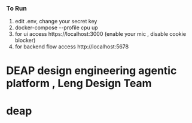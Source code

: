 ###  To Run
1. edit .env, change your secret key
2. docker-compose --profile cpu up
3. for ui access https://localhost:3000 (enable your mic , disable cookie blocker)
4. for backend flow access http://localhost:5678
# DEAP design engineering agentic platform , Leng Design Team
# deap
